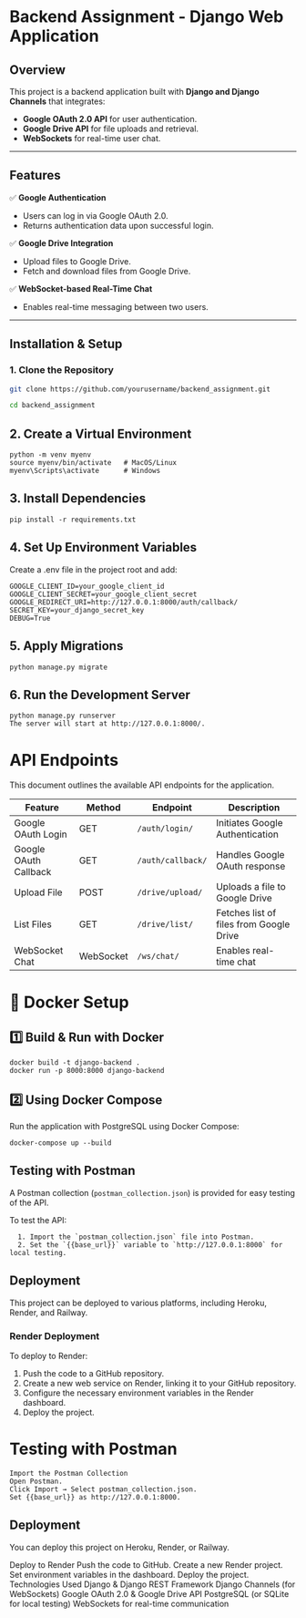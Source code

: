 # Backend Assignment - Django Web Application

## **Overview**
This project is a backend application built with **Django and Django Channels** that integrates:
- **Google OAuth 2.0 API** for user authentication.
- **Google Drive API** for file uploads and retrieval.
- **WebSockets** for real-time user chat.

---

## **Features**
✅ **Google Authentication**
- Users can log in via Google OAuth 2.0.
- Returns authentication data upon successful login.

✅ **Google Drive Integration**
- Upload files to Google Drive.
- Fetch and download files from Google Drive.

✅ **WebSocket-based Real-Time Chat**
- Enables real-time messaging between two users.

---

## **Installation & Setup**
### **1. Clone the Repository**
```bash
git clone https://github.com/yourusername/backend_assignment.git

cd backend_assignment
```
## 2. Create a Virtual Environment
```
python -m venv myenv
source myenv/bin/activate   # MacOS/Linux
myenv\Scripts\activate      # Windows
```
## 3. Install Dependencies
```
pip install -r requirements.txt
```
## 4. Set Up Environment Variables
Create a .env file in the project root and add:
```
GOOGLE_CLIENT_ID=your_google_client_id
GOOGLE_CLIENT_SECRET=your_google_client_secret
GOOGLE_REDIRECT_URI=http://127.0.0.1:8000/auth/callback/
SECRET_KEY=your_django_secret_key
DEBUG=True
```
## 5. Apply Migrations
```
python manage.py migrate
```
## 6. Run the Development Server
```
python manage.py runserver
The server will start at http://127.0.0.1:8000/.
```

# API Endpoints

This document outlines the available API endpoints for the application.

| Feature                | Method      | Endpoint         | Description                                     |
|------------------------|-------------|------------------|-------------------------------------------------|
| Google OAuth Login     | GET         | `/auth/login/`    | Initiates Google Authentication                 |
| Google OAuth Callback  | GET         | `/auth/callback/` | Handles Google OAuth response                   |
| Upload File            | POST        | `/drive/upload/`  | Uploads a file to Google Drive                  |
| List Files             | GET         | `/drive/list/`    | Fetches list of files from Google Drive         |
| WebSocket Chat         | WebSocket   | `/ws/chat/`       | Enables real-time chat                          |

# 🐳 Docker Setup
## 1️⃣ Build & Run with Docker
```
docker build -t django-backend .
docker run -p 8000:8000 django-backend
```
## 2️⃣ Using Docker Compose

 Run the application with PostgreSQL using Docker Compose:
```
docker-compose up --build
```
## Testing with Postman

A Postman collection (`postman_collection.json`) is provided for easy testing of the API.

To test the API:

      1. Import the `postman_collection.json` file into Postman.
      2. Set the `{{base_url}}` variable to `http://127.0.0.1:8000` for local testing.

## Deployment

This project can be deployed to various platforms, including Heroku, Render, and Railway.

### Render Deployment

To deploy to Render:

1. Push the code to a GitHub repository.
2. Create a new web service on Render, linking it to your GitHub repository.
3. Configure the necessary environment variables in the Render dashboard.
4. Deploy the project.
# Testing with Postman
```
Import the Postman Collection
Open Postman.
Click Import → Select postman_collection.json.
Set {{base_url}} as http://127.0.0.1:8000.
```
## Deployment
You can deploy this project on Heroku, Render, or Railway.

Deploy to Render
Push the code to GitHub.
Create a new Render project.
Set environment variables in the dashboard.
Deploy the project.
Technologies Used
Django & Django REST Framework
Django Channels (for WebSockets)
Google OAuth 2.0 & Google Drive API
PostgreSQL (or SQLite for local testing)
WebSockets for real-time communication

